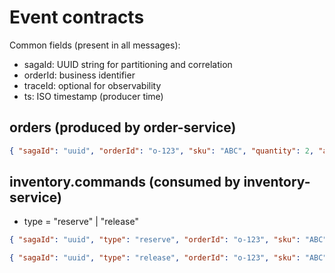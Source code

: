 # Event contracts

Common fields (present in all messages):
- sagaId: UUID string for partitioning and correlation
- orderId: business identifier
- traceId: optional for observability
- ts: ISO timestamp (producer time)

## orders (produced by order-service)
```json
{ "sagaId": "uuid", "orderId": "o-123", "sku": "ABC", "quantity": 2, "amount": 500, "currency": "USD", "traceId": "uuid", "ts": "2025-01-01T00:00:00Z" }
```

## inventory.commands (consumed by inventory-service)
- type = "reserve" | "release"
```json
{ "sagaId": "uuid", "type": "reserve", "orderId": "o-123", "sku": "ABC", "quantity": 2, "traceId": "uuid", "ts": "..." }
```
```json
{ "sagaId": "uuid", "type": "release", "orderId": "o-123", "sku": "ABC", "quantity": 2, "traceId": "uuid", "ts": "..." }